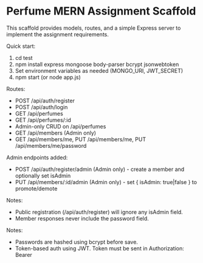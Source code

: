 # Perfume MERN Assignment Scaffold

This scaffold provides models, routes, and a simple Express server to implement the assignment requirements.

Quick start:

1. cd test
2. npm install express mongoose body-parser bcrypt jsonwebtoken
3. Set environment variables as needed (MONGO_URI, JWT_SECRET)
4. npm start (or node app.js)

Routes:
- POST /api/auth/register
- POST /api/auth/login
- GET /api/perfumes
- GET /api/perfumes/:id
- Admin-only CRUD on /api/perfumes
- GET /api/members (Admin only)
- GET /api/members/me, PUT /api/members/me, PUT /api/members/me/password

Admin endpoints added:
- POST /api/auth/register/admin (Admin only) - create a member and optionally set isAdmin
- PUT /api/members/:id/admin (Admin only) - set { isAdmin: true|false } to promote/demote

Notes:
- Public registration (/api/auth/register) will ignore any isAdmin field.
- Member responses never include the password field.

Notes:
- Passwords are hashed using bcrypt before save.
- Token-based auth using JWT. Token must be sent in Authorization: Bearer <token>
